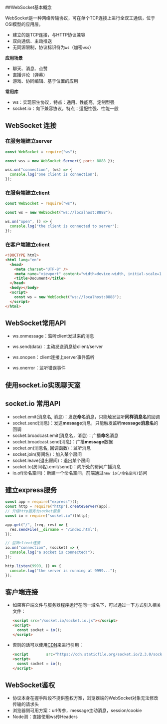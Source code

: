 ##WebSocket基本概念

WebSocket是一种网络传输协议，可在单个TCP连接上进行全双工通信，位于OSI模型的应用层。

* 建立的是TCP连接，与HTTP协议兼容
* 双向通信、主动推送
* 无同源限制，协议标识符为`ws`（加密`wss`）



**应用场景**

* 聊天、消息、点赞
* 直播评论（弹幕）
* 游戏、协同编辑、基于位置的应用



**常用库**

* ws：实现原生协议，特点：通用、性能高，定制型强
* socket.io：向下兼容协议，特点：适配性强、性能一般



## WebSocket 连接

### 在服务端建立server

```js
const WebSocket = require("ws");

const wss = new WebSocket.Server({ port: 8888 });

wss.on("connection", (ws) => {
  console.log("one client is connection");
});
```



### 在服务端建立client

```js
const WebSocket = require("ws");

const ws = new WebSocket("ws://localhost:8888");

ws.on("open", () => {
  console.log("the client is connected to server");
});
```



### 在客户端建立client

```html
<!DOCTYPE html>
<html lang="en">
  <head>
    <meta charset="UTF-8" />
    <meta name="viewport" content="width=device-width, initial-scale=1.0" />
    <title>Document</title>
  </head>
  <body></body>
  <script>
    const ws = new WebSocket("ws://localhost:8888");
  </script>
</html>
```



## WebSocket常用API

* ws.onmessage：监听client发过来的消息
* ws.send(data)：主动发送消息给client/server
* ws.onopen：client连接上server事件监听

* ws.onerror：监听错误事件





## 使用socket.io实现聊天室

## socket.io 常用API

- socket.emit(消息名, 消息)：发送**命名**消息，只能触发监听**同样消息名**的回调
- socket.send(消息)：发送**message**消息，只能触发监听**message消息名**的回调
- socket.broadcast.emit(消息名，消息)：广播**命名**消息
- socket.broadcast.send(消息)：广播**message**数据
- socket.on(消息名, 回调函数)：监听消息
- socket.join(房间名)：加入某个房间
- socket.leave(退出房间)：退出某个房间
- socket.to(房间名).emit/send()：向所处的房间广播消息
- io.of(命名空间)：新建一个命名空间，前端通过`new io(/命名空间)`访问



## 建立express服务

```js
const app = require("express")();
const http = require("http").createServer(app);
// 升级http服务为socket服务
const io = require("socket.io")(http);

app.get("/", (req, res) => {
  res.sendFile(__dirname + "/index.html");
});

// 监听client连接
io.on("connection", (socket) => {
  console.log("a socket is connected!");
});

http.listen(9999, () => {
  console.log("the server is running at 9999...");
});
```



## 客户端连接

- 如果客户端文件与服务器程序运行在同一域名下，可以通过一下方式引入相关文件：

  ```html
  <script src="/socket.io/socket.io.js"></script>
  <script>
    const socket = io();
  </script>
  ```

- 否则的话可以使用[CDN](http://staticfile.org/)来进行引用：

  ```html
  <script        src="https://cdn.staticfile.org/socket.io/2.3.0/socket.io.js"></script>
  <script>
    const socket = io();
  </script>
  ```



## WebSocket鉴权

- 协议本身在握手阶段不提供鉴权方案，浏览器端的WebSocket对象无法修改传输的请求头
- 浏览器侧可用方案：url传参，message主动消息，session/cookie
- Node测：直接使用ws传Headers